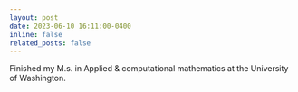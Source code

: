```yaml
---
layout: post
date: 2023-06-10 16:11:00-0400
inline: false
related_posts: false
---
```


Finished my M.s. in Applied & computational mathematics at the University of Washington.